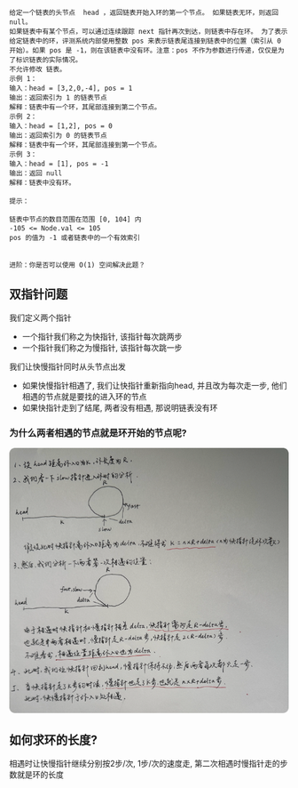 ```azure
给定一个链表的头节点  head ，返回链表开始入环的第一个节点。 如果链表无环，则返回 null。
如果链表中有某个节点，可以通过连续跟踪 next 指针再次到达，则链表中存在环。 为了表示给定链表中的环，评测系统内部使用整数 pos 来表示链表尾连接到链表中的位置（索引从 0 开始）。如果 pos 是 -1，则在该链表中没有环。注意：pos 不作为参数进行传递，仅仅是为了标识链表的实际情况。
不允许修改 链表。
示例 1：
输入：head = [3,2,0,-4], pos = 1
输出：返回索引为 1 的链表节点
解释：链表中有一个环，其尾部连接到第二个节点。
示例 2：
输入：head = [1,2], pos = 0
输出：返回索引为 0 的链表节点
解释：链表中有一个环，其尾部连接到第一个节点。
示例 3：
输入：head = [1], pos = -1
输出：返回 null
解释：链表中没有环。
 
提示：

链表中节点的数目范围在范围 [0, 104] 内
-105 <= Node.val <= 105
pos 的值为 -1 或者链表中的一个有效索引
 

进阶：你是否可以使用 O(1) 空间解决此题？
```
## 双指针问题

我们定义两个指针
- 一个指针我们称之为快指针, 该指针每次跳两步
- 一个指针我们称之为慢指针, 该指针每次跳一步

我们让快慢指针同时从头节点出发
- 如果快慢指针相遇了, 我们让快指针重新指向head, 并且改为每次走一步, 他们相遇的节点就是要找的进入环的节点
- 如果快指针走到了结尾, 两者没有相遇, 那说明链表没有环

### 为什么两者相遇的节点就是环开始的节点呢?

![img.png](img.png)

## 如何求环的长度?
相遇时让快慢指针继续分别按2步/次, 1步/次的速度走, 第二次相遇时慢指针走的步数就是环的长度
